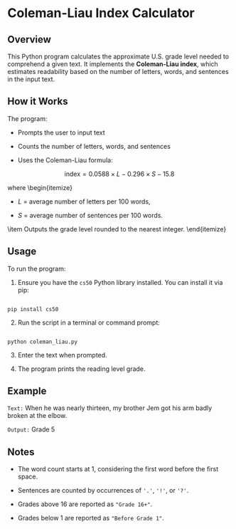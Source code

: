 # Coleman-Liau Index Calculator


## Overview

This Python program calculates the approximate U.S. grade level needed to comprehend a given text. It implements the **Coleman-Liau index**, which estimates readability based on the number of letters, words, and sentences in the input text.

## How it Works

The program:

- Prompts the user to input text

- Counts the number of letters, words, and sentences

- Uses the Coleman-Liau formula:

$$
\text{index} = 0.0588 \times L - 0.296 \times S - 15.8
$$

where
\begin{itemize}

- $L$ = average number of letters per 100 words,

- $S$ = average number of sentences per 100 words.

\item Outputs the grade level rounded to the nearest integer.
\end{itemize}

## Usage

To run the program:

1. Ensure you have the `cs50` Python library installed. You can install it via pip:

```

pip install cs50

```

2. Run the script in a terminal or command prompt:

```

python coleman_liau.py

```

3. Enter the text when prompted.

4. The program prints the reading level grade.

## Example

`Text:` When he was nearly thirteen, my brother Jem got his arm badly broken at the elbow.

`Output:` Grade 5

## Notes

- The word count starts at 1, considering the first word before the first space.

- Sentences are counted by occurrences of `'.'`, `'!'`, or `'?'`.

- Grades above 16 are reported as `"Grade 16+"`.

- Grades below 1 are reported as `"Before Grade 1"`.
